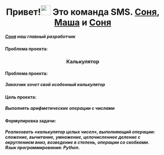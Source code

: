 <h1 align="center">Привет!<img src="https://github.com/blackcater/blackcater/raw/main/images/Hi.gif" height="32"/>
  Это команда SMS. <a href="https://github.com/Sony20181" target="_blank">Соня</a>, <a href="https://github.com/MariaArk" target="_blank">Маша</a> и <a href="https://github.com/SofaResh" target="_blank">Соня</a>
</h1>
<h5><a href="https://github.com/Sony20181" target="_blank">Соня</a> наш главный разработчик</h5>
<h4 align="left">Проблема проекта:</h4>
<h3 align="center">Калькулятор</h3>
<h4 align="left">Проблема проекта:</h4>
<h5 align="left">Заказчик хочет свой <i>особенный</i> калькулятор</h5>
<h4 align="left">Цель проекта:</h4>
<h5 align="left">Выполнять арифметические операции с числами</h5>
<h4 align="left">Формулировка задачи:</h4>
<h5 align="left">Реализовать «калькулятор целых чисел», выполняющий операции: сложение, вычитание, умножение, целочисленное деление с округлением вниз, возведение в степень, операции со скобками.
Язык программирования: Python.</h5>
